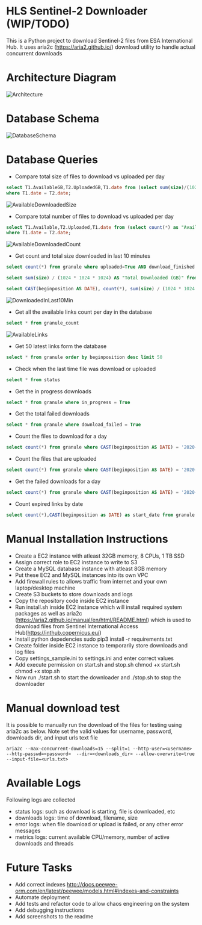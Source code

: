 # HLS Sentinel-2 Downloader (WIP/TODO)

This is a Python project to download Sentinel-2 files from ESA International Hub. 
It uses aria2c (https://aria2.github.io/) download utility to handle actual concurrent downloads


# Architecture Diagram
![Architecture](/images/downloader_architecture.png)

# Database Schema
![DatabaseSchema](/images/database_schema.png)


# Database Queries

* Compare total size of files to download vs uploaded per day
```sql
select T1.AvailableGB,T2.UploadedGB,T1.date from (select sum(size)/(1024*1024*1024) as "AvailableGB", CAST(beginposition as DATE) as "date" from granule where ignore_file=False  group by CAST(beginposition as DATE )) T1 JOIN (select sum(size)/(1024*1024*1024) as "UploadedGB", CAST(beginposition as DATE) as "date" from granule where uploaded=True  AND ignore_file=False  group by CAST(beginposition as DATE)) T2
where T1.date = T2.date;
```
![AvailableDownloadedSize](/images/available_vs_downloaded_size.png)

* Compare total number of files to download vs uploaded per day
```sql
select T1.Available,T2.Uploaded,T1.date from (select count(*) as "Available", CAST(beginposition as DATE) as "date" from granule where ignore_file=False  group by CAST(beginposition as DATE )) T1 JOIN (select count(*) as "Uploaded", CAST(beginposition as DATE) as "date" from granule where uploaded=True  AND ignore_file=False  group by CAST(beginposition as DATE)) T2
where T1.date = T2.date;
```
![AvailableDownloadedCount](/images/available_vs_downloaded_count.png)

* Get count and total size downloaded in last 10 minutes
```sql
select count(*) from granule where uploaded=True AND download_finished >= CONVERT_TZ( date_sub(now(),interval 10 minute), 'UTC', 'America/Chicago' )

select sum(size) / (1024 * 1024 * 1024) AS "Total Downloaded (GB)" from granule where uploaded=True AND download_finished >= CONVERT_TZ( date_sub(now(),interval 10 minute), 'UTC', 'America/Chicago' )

select CAST(beginposition AS DATE), count(*), sum(size) / (1024 * 1024 * 1024) AS "Total Downloaded (GB)" from granule where uploaded=True AND download_finished >= CONVERT_TZ(date_sub(now(),interval 10 minute), 'UTC', 'America/Chicago' ) group by CAST(beginposition AS DATE)

```
![DownloadedInLast10Min](/images/downloaded_in_last_10min.png)

* Get all the available links count per day in the database
```sql
select * from granule_count
```
![AvailableLinks](/images/available_links.png)

* Get 50 latest links form the database
```sql
select * from granule order by beginposition desc limit 50
```

* Check when the last time file was download or uploaded
```sql
select * from status
```

* Get the in progress downloads 
```sql
select * from granule where in_progress = True
```

* Get the total failed downloads 
```sql
select * from granule where download_failed = True
```

* Count the files to download for a day
```sql
select count(*) from granule where CAST(beginposition AS DATE) = '2020-05-30' AND ignore_file = False;
```

* Count the files that are uploaded
```sql
select count(*) from granule where CAST(beginposition AS DATE) = '2020-05-30' AND uploaded = True AND ignore_file = False;
```

* Get the failed downloads for a day
```sql
select count(*) from granule where CAST(beginposition AS DATE) = '2020-05-30' AND download_failed = True
```

* Count expired links by date
```sql
select count(*),CAST(beginposition as DATE) as start_date from granule where expired=true group by CAST(beginposition as DATE);
```

# Manual Installation Instructions

* Create a EC2 instance with atleast 32GB memory, 8 CPUs, 1 TB SSD
* Assign correct role to EC2 instance to write to S3 
* Create a MySQL database instance with atleast 8GB memory
* Put these EC2 and MySQL instances into its own VPC
* Add firewall rules to allows traffic from internet and your own laptop/desktop machine
* Create S3 buckets to store downloads and logs
* Copy the repository code inside EC2 instance
* Run install.sh inside EC2 instance which will install required system packages as well as aria2c (https://aria2.github.io/manual/en/html/README.html) which is used to download files from Sentinel International Access Hub(https://inthub.copernicus.eu/)
* Install python depedencies 
     sudo pip3 install -r requirements.txt 
* Create folder inside EC2 instance to temporarily store downloads and log files
* Copy settings_sample.ini to settings.ini and enter correct values
* Add execute permission on start.sh and stop.sh
     chmod +x start.sh
     chmod +x stop.sh
* Now run ./start.sh to start the downloader and ./stop.sh to stop the downloader


# Manual download test

It is possible to manually run the download of the files for testing using aria2c as below. Note set the valid values for username, password, downloads dir, and input urls text file

```
aria2c --max-concurrent-downloads=15 --split=1 --http-user=<username> --http-passwd=<password>  --dir=<downloads_dir> --allow-overwrite=true --input-file=<urls.txt> 
```

# Available Logs

Following logs are collected
* status logs: such as download is starting, file is downloaded, etc
* downloads logs: time of download, filename, size
* error logs: when file download or upload is failed, or any other error messages
* metrics logs: current available CPU/memory, number of active downloads and threads


# Future Tasks

* Add correct indexes http://docs.peewee-orm.com/en/latest/peewee/models.html#indexes-and-constraints
* Automate deployment
* Add tests and refactor code to allow chaos engineering on the system
* Add debugging instructions
* Add screenshots to the readme